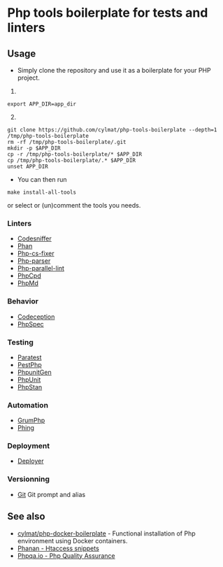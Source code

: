 # Php tools boilerplate for tests and linters

Usage
---
* Simply clone the repository and use it as a boilerplate for your PHP project.
1.
```
export APP_DIR=app_dir  
```
2.
```
git clone https://github.com/cylmat/php-tools-boilerplate --depth=1 /tmp/php-tools-boilerplate
rm -rf /tmp/php-tools-boilerplate/.git
mkdir -p $APP_DIR
cp -r /tmp/php-tools-boilerplate/* $APP_DIR
cp /tmp/php-tools-boilerplate/.* $APP_DIR
unset APP_DIR
```
* You can then run 
```
make install-all-tools
```
or select or (un)comment the tools you needs.

### Linters
* [Codesniffer](https://github.com/squizlabs/PHP_CodeSniffer)
* [Phan](https://github.com/phan/phan/wiki)
* [Php-cs-fixer](https://cs.symfony.com/)
* [Php-parser](https://github.com/nikic/PHP-Parser)
* [Php-parallel-lint](https://github.com/php-parallel-lint/PHP-Parallel-Lint)
* [PhpCpd](https://github.com/sebastianbergmann/phpcpd)
* [PhpMd](https://phpmd.org)

### Behavior
* [Codeception](https://codeception.com)
* [PhpSpec](http://www.phpspec.net)

### Testing
* [Paratest](https://github.com/paratestphp/paratest)
* [PestPhp](https://pestphp.com/)
* [PhpunitGen](https://phpunitgen.io/)
* [PhpUnit](https://phpunit.de/)
* [PhpStan](https://phpstan.org/)

### Automation
* [GrumPhp](https://github.com/phpro/grumphp)
* [Phing](https://phing.info)

### Deployment
* [Deployer](https://deployer.org)

### Versionning
* [Git](http://git-scm.com) Git prompt and alias

## See also
* [cylmat/php-docker-boilerplate](https://github.com/cylmat/php-docker-boilerplate/) - Functional installation of Php environment using Docker containers.
* [Phanan - Htaccess snippets](https://github.com/phanan/htaccess)
* [Phpqa.io - Php Quality Assurance](https://phpqa.io)
